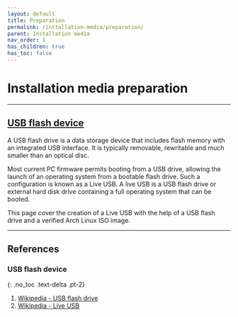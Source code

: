 ```yaml
---
layout: default
title: Preparation
permalink: /installation-media/preparation/
parent: Installation media
nav_order: 1
has_children: true
has_toc: false
---
```


# Installation media preparation

---

## [USB flash device](/Andromeda/installation-media/preparation/usb-flash-device)

A USB flash drive is a data storage device that includes flash memory with an integrated USB interface. It is typically removable, rewritable and much smaller than an optical disc.

Most current PC firmware permits booting from a USB drive, allowing the launch of an operating system from a bootable flash drive. Such a configuration is known as a Live USB. A live USB is a USB flash drive or external hard disk drive containing a full operating system that can be booted.

This page cover the creation of a Live USB with the help of a USB flash drive and a verified Arch Linux ISO image.

---

## References

### USB flash device
{: .no_toc .text-delta .pt-2}

1. [Wikipedia - USB flash drive](https://en.wikipedia.org/wiki/USB_flash_drive)
1. [Wikipedia - Live USB](https://en.wikipedia.org/wiki/Live_USB)
